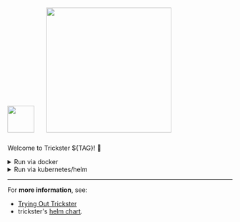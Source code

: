 # <img src="https://github.com/${REPO}/raw/v${TAG}/docs/images/logos/trickster-logo.svg" width=60 />&nbsp;&nbsp;&nbsp;&nbsp;<img src="https://github.com/${REPO}/raw/v${TAG}/docs/images/logos/trickster-text.svg" width=280 />

Welcome to Trickster ${TAG}! :tada:

<!-- In this release, we:
* Summary of high-level changes -->

<!-- Thanks to:
* @${GITHUB_USER} -->

<details>
<summary>Run via docker</summary>

```bash
# via ghcr.io
docker run --name trickster -d -v /path/to/trickster.yaml:/etc/trickster/trickster.yaml -p 0.0.0.0:8480:8480 ghcr.io/${REPO}:${TAG}

# via docker.io
docker run --name trickster -d -v /path/to/trickster.yaml:/etc/trickster/trickster.yaml -p 0.0.0.0:8480:8480 docker.io/${REPO}:${TAG}
```
</details>

<details>
<summary>Run via kubernetes/helm</summary>

```bash
helm install trickster oci://ghcr.io/trickstercache/charts/trickster --version '^2' --set image.tag="${TAG}"
```

Note:

* The trickster chart version is managed separately from the Trickster version.
* The latest major version is 2.x, and supports a minimum Trickster version of 2.0.0 (beta3 or later).

</details>

---

For **more information**, see:
* [Trying Out Trickster](https://github.com/${REPO}/tree/v${TAG}#trying-out-trickster)
* trickster's [helm chart](https://github.com/trickstercache/helm-charts).
